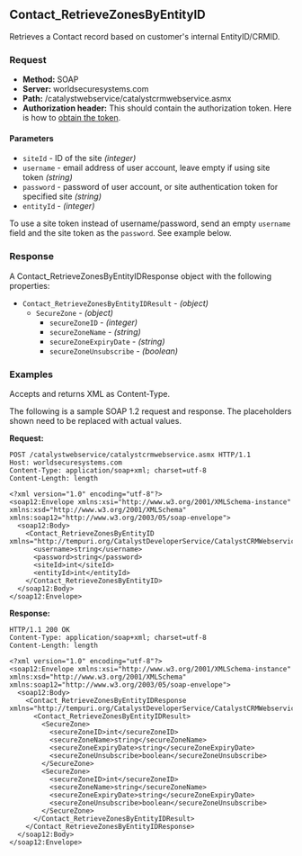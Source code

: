## Contact_RetrieveZonesByEntityID

Retrieves a Contact record based on customer's internal EntityID/CRMID.

### Request

* **Method:** SOAP
* **Server:** worldsecuresystems.com
* **Path:** /catalystwebservice/catalystcrmwebservice.asmx
* **Authorization header:** This should contain the authorization token. Here is how to [obtain the token](http://developers.businesscatalyst.com/developer-documentation/oauth-in-bc.html).

#### Parameters

* `siteId` - ID of the site *(integer)*
* `username` - email address of user account, leave empty if using site token *(string)*
* `password` - password of user account, or site authentication token for specified site *(string)*
* `entityId` - *(integer)*

To use a site token instead of username/password, send an empty `username` field and the site token as the `password`. See example below.

### Response

A Contact_RetrieveZonesByEntityIDResponse object with the following properties:

* `Contact_RetrieveZonesByEntityIDResult` - *(object)*
	* `SecureZone` - *(object)*
		* `secureZoneID` - *(integer)*
		* `secureZoneName` - *(string)*
		* `secureZoneExpiryDate` - *(string)*
		* `secureZoneUnsubscribe` - *(boolean)*

### Examples

Accepts and returns XML as Content-Type. 

The following is a sample SOAP 1.2 request and response. The placeholders shown need to be replaced with actual values.

**Request:**
~~~
POST /catalystwebservice/catalystcrmwebservice.asmx HTTP/1.1
Host: worldsecuresystems.com
Content-Type: application/soap+xml; charset=utf-8
Content-Length: length

<?xml version="1.0" encoding="utf-8"?>
<soap12:Envelope xmlns:xsi="http://www.w3.org/2001/XMLSchema-instance" xmlns:xsd="http://www.w3.org/2001/XMLSchema" xmlns:soap12="http://www.w3.org/2003/05/soap-envelope">
  <soap12:Body>
    <Contact_RetrieveZonesByEntityID xmlns="http://tempuri.org/CatalystDeveloperService/CatalystCRMWebservice">
      <username>string</username>
      <password>string</password>
      <siteId>int</siteId>
      <entityId>int</entityId>
    </Contact_RetrieveZonesByEntityID>
  </soap12:Body>
</soap12:Envelope>
~~~

**Response:**
~~~
HTTP/1.1 200 OK
Content-Type: application/soap+xml; charset=utf-8
Content-Length: length

<?xml version="1.0" encoding="utf-8"?>
<soap12:Envelope xmlns:xsi="http://www.w3.org/2001/XMLSchema-instance" xmlns:xsd="http://www.w3.org/2001/XMLSchema" xmlns:soap12="http://www.w3.org/2003/05/soap-envelope">
  <soap12:Body>
    <Contact_RetrieveZonesByEntityIDResponse xmlns="http://tempuri.org/CatalystDeveloperService/CatalystCRMWebservice">
      <Contact_RetrieveZonesByEntityIDResult>
        <SecureZone>
          <secureZoneID>int</secureZoneID>
          <secureZoneName>string</secureZoneName>
          <secureZoneExpiryDate>string</secureZoneExpiryDate>
          <secureZoneUnsubscribe>boolean</secureZoneUnsubscribe>
        </SecureZone>
        <SecureZone>
          <secureZoneID>int</secureZoneID>
          <secureZoneName>string</secureZoneName>
          <secureZoneExpiryDate>string</secureZoneExpiryDate>
          <secureZoneUnsubscribe>boolean</secureZoneUnsubscribe>
        </SecureZone>
      </Contact_RetrieveZonesByEntityIDResult>
    </Contact_RetrieveZonesByEntityIDResponse>
  </soap12:Body>
</soap12:Envelope>
~~~
